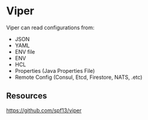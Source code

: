 # Viper

Viper can read configurations from:

- JSON
- YAML
- ENV file
- ENV
- HCL
- Properties (Java Properties File)
- Remote Config (Consul, Etcd, Firestore, NATS, .etc)

## Resources

<https://github.com/spf13/viper>
